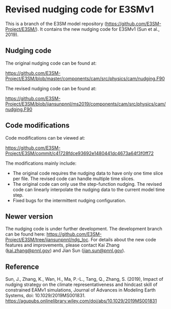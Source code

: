 
Revised nudging code for E3SMv1 
================================================================================

This is a branch of the E3SM model repository (https://github.com/E3SM-Project/E3SM/). It contains the new nudging code for E3SMv1 (Sun et al., 2019). 

Nudging code 
--------------------------------------------------------------------------------
The original nudging code can be found at: 

https://github.com/E3SM-Project/E3SM/blob/master/components/cam/src/physics/cam/nudging.F90

The revised nudging code can be found at: 

https://github.com/E3SM-Project/E3SM/blob/jiansunpnnl/ms2019/components/cam/src/physics/cam/nudging.F90

Code modifications
--------------------------------------------------------------------------------
Code modifications can be viewed at: 

https://github.com/E3SM-Project/E3SM/commit/c41728fdce93692e1480441dc4673a64f3f0ff72

The modifications mainly include:
  * The original code requires the nudging data to have only one time slice per file. The revised code can handle multiple time slices. 
  * The original code can only use the step-function nudging. The revised code can linearly interpolate the nudging data to the current model time step. 
  * Fixed bugs for the intermittent nudging configuration.

Newer version
-------------------------------------------------------------------------------- 
The nudging code is under further development. The development branch can be found here: https://github.com/E3SM-Project/E3SM/tree/jiansunpnnl/ndg_loc. For details about the new code features and improvements, please contact Kai Zhang (kai.zhang@pnnl.gov) and Jian Sun (jian.sun@pnnl.gov).

Reference
--------------------------------------------------------------------------------
Sun, J., Zhang, K., Wan, H., Ma, P.-L., Tang, Q., Zhang, S. (2019), Impact of nudging strategy on the climate representativeness and hindcast skill of constrained EAMv1 simulations, Journal of Advances in Modeling Earth Systems, doi: 10.1029/2019MS001831. https://agupubs.onlinelibrary.wiley.com/doi/abs/10.1029/2019MS001831

